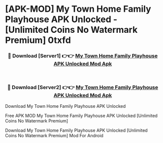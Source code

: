# [APK-MOD] My Town Home  Family Playhouse APK Unlocked - [Unlimited Coins No Watermark Premium] 0txfd



<div align="center">
<h3>🔴 Download [Server1] 👉👉 <a href="https://momento.my/?title=My_Town_Home__Family_Playhouse_APK_Unlocked">My Town Home  Family Playhouse APK Unlocked Mod Apk</a></h3><br>

<h3>🔴 Download [Server2] 👉👉 <a href="https://momento.my/?title=My_Town_Home__Family_Playhouse_APK_Unlocked">My Town Home  Family Playhouse APK Unlocked Mod Apk</a></h3>
</div>



Download My Town Home  Family Playhouse APK Unlocked 

Free APK MOD My Town Home  Family Playhouse APK Unlocked [Unlimited Coins No Watermark Premium]

Download My Town Home  Family Playhouse APK Unlocked [Unlimited Coins No Watermark Premium] Mod For Android
